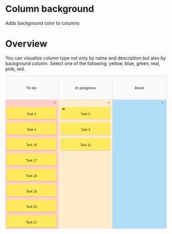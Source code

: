 # Column background
Adds background color to columns

# Overview
You can visualize column type not only by name and description but also by background column. Select one of the following: yellow, blue, green, teal, pink, red.

![preview](preview.png)
